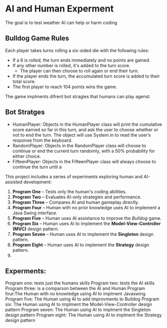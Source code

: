 # AI and Human Experment 

The goal is to test weather AI can help or harm coding



## Bulldog Game Rules

Each player takes turns rolling a six-sided die with the following rules:

- If a 6 is rolled, the turn ends immediately and no points are gained.
- If any other number is rolled, it's added to the turn score.
  - The player can then choose to roll again or end their turn.
- If the player ends the turn, the accumulated turn score is added to their total score.
- The first player to reach 104 points wins the game.

The game implments difrent bot stragies that humans can play agenst.


## Bot Stratges
- HumanPlayer: 
Objects in the HumanPlayer class will print the cumulative score earned so far in this
turn, and ask the user to choose whether or not to end the turn. The object will use
System.in to read the user’s response from the keyboard.
- RandomPlayer: 
Objects in the RandomPlayer class will choose to continue or end the current turn
randomly, with a 50% probability for either choice.
- FifteenPlayer:
Objects in the FifteenPlayer class will always choose to continue the turn until a

This project includes a series of experiments exploring human and AI-assisted development:

1. **Program One** – Tests only the human's coding abilities.
2. **Program Two** – Evaluates AI-only strategies and performance.
3. **Program Three** – Compares AI and human gameplay directly.
4. **Program Four** – Human with no prior knowledge uses AI to implement a Java Swing interface.
5. **Program Five** – Human uses AI assistance to improve the *Bulldog* game.
6. **Program Six** – Human uses AI to implement the **Model-View-Controller (MVC)** design pattern.
7. **Program Seven** – Human uses AI to implement the **Singleton** design pattern.
8. **Program Eight** – Human uses AI to implement the **Strategy** design pattern.
9. 
## Experments:
Program one: tests just the humans skills
Program two: tests the AI skills
Program three: is a comparson between the AI and Human
Program four:The Human with no knowledge using AI to implment Javaswing
Program five: The Human using AI to add improvments to Bulldog
Program six: The Human using AI to implment the Model-View-Controller design pattern
Program seven: The Human using AI to implment the Singleton design pattern
Program eight: The Human using AI to implment the Strategy design pattern
